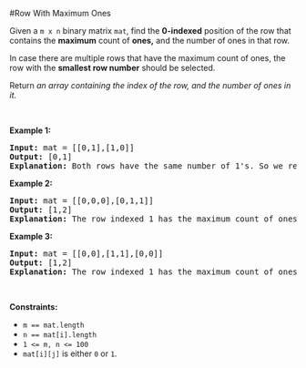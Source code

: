 #Row With Maximum Ones
<p>Given a <code>m x n</code> binary matrix <code>mat</code>, find the <strong>0-indexed</strong> position of the row that contains the <strong>maximum</strong> count of <strong>ones,</strong> and the number of ones in that row.</p>
<p>In case there are multiple rows that have the maximum count of ones, the row with the <strong>smallest row number</strong> should be selected.</p>
<p>Return<em> an array containing the index of the row, and the number of ones in it.</em></p>
<p> </p>
<p><strong class="example">Example 1:</strong></p>
<pre><strong>Input:</strong> mat = [[0,1],[1,0]]
<strong>Output:</strong> [0,1]
<strong>Explanation:</strong> Both rows have the same number of 1's. So we return the index of the smaller row, 0, and the maximum count of ones (1<code>)</code>. So, the answer is [0,1]. 
</pre>
<p><strong class="example">Example 2:</strong></p>
<pre><strong>Input:</strong> mat = [[0,0,0],[0,1,1]]
<strong>Output:</strong> [1,2]
<strong>Explanation:</strong> The row indexed 1 has the maximum count of ones <code>(2)</code>. So we return its index, <code>1</code>, and the count. So, the answer is [1,2].
</pre>
<p><strong class="example">Example 3:</strong></p>
<pre><strong>Input:</strong> mat = [[0,0],[1,1],[0,0]]
<strong>Output:</strong> [1,2]
<strong>Explanation:</strong> The row indexed 1 has the maximum count of ones (2). So the answer is [1,2].
</pre>
<p> </p>
<p><strong>Constraints:</strong></p>
<ul>
<li><code>m == mat.length</code> </li>
<li><code>n == mat[i].length</code> </li>
<li><code>1 &lt;= m, n &lt;= 100</code> </li>
<li><code>mat[i][j]</code> is either <code>0</code> or <code>1</code>.</li>
</ul>
